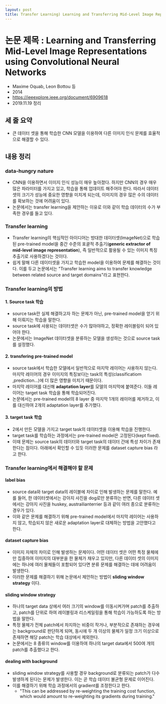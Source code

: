 ```yaml
---
layout: post
title: Transfer Learning) Learning and Transferring Mid-Level Image Representations using Convolutional Neural Networks
---
```


# 논문 제목 : Learning and Transferring Mid-Level Image Representations using Convolutional Neural Networks

- Maxime Oquab, Leon Bottou 등
- 2014
- <https://ieeexplore.ieee.org/document/6909618>
- 2019.11.19 정리

## 세 줄 요약

- 큰 데이터 셋을 통해 학습한 CNN 모델을 이용하여 다른 이미지 인식 문제를 효율적으로 해결할 수 있다.

## 내용 정리

### data-hungry nature

- CNN을 이용하면서 이미지 인식 성능이 매우 높아졌다. 하지만 CNN의 경우 매우 많은 파라미터를 가지고 있고, 학습을 통해 업데이트 해주어야 한다. 따라서 데이터 셋의 크기가 성능에 중요한 영향을 미치게 되는데, 이미지의 경우 많은 수의 데이터를 확보하는 것에 어려움이 있다.
- 논문에서는 transfer learning을 제안하는 이유로 이와 같이 학습 데이터의 수가 부족한 경우를 들고 있다.

### Transfer learning

- Transfer learning의 핵심적인 아이디어는 방대한 데이터셋(ImageNet)으로 학습된 pre-trained model을 중간 수준의 포괄적 추출기(**generic extractor of mid-level image representation**), 즉 일반적으로 활용될 수 있는 이미지 특징 추출기로 사용하겠다는 것이다.
- 쉽게 말해 다른 데이터셋을 가지고 학습한 model을 이용하여 문제를 해결하는 것이다. 이를 두고 논문에서는 "Transfer learning aims to transfer knowledge between related source and target domains"라고 표현한다.

### Transfer learning의 방법

#### 1. Source task 학습

- source task란 실제 해결하고자 하는 문제가 아닌, pre-trained model을 얻기 위해 이뤄지는 학습을 말한다.
- source task에 사용되는 데이터셋은 수가 많아야하고, 정확한 레이블링이 되어 있어야 한다.
- 논문에서는 ImageNet 데이터셋을 분류하는 모델을 생성하는 것으로 source task를 설정했다.

#### 2. transfering pre-trained model

- source task에서 학습한 모델에서 일반적으로 마지막 레이어는 사용하지 않는다. 마지막 레이어의 경우 이미지의 특징보다는 task의 특성(classificatiom ,prediction...)에 더 많은 영향을 미치기 때문이다.
- 마지막 레이어를 대신해 **adaptation layer**를 모델의 마지막에 붙여준다. 이들 레이어는 target task 학습을 통해 학습되어진다.
- 논문에서는 pre-trained model의 8 layer 중 마지막 1개의 레이어를 제거하고, 이를 대신하여 2개의 adaptation layer를 추가했다.

#### 3. target task 학습

- 2에서 만든 모델을 가지고 target task의 데이터셋을 이용해 학습을 진행한다.
- target task를 학습하는 과정에서는 pre-trained model은 고정된다(kept fixed).
- 이때 문제는 source task의 데이터와 target task의 데이터 간에 특성 차이가 존재한다는 점이다. 아래에서 확인할 수 있듯 이러한 문제를 dataset capture bias 라고 한다.

### Transfer learning에서 해결해야 할 문제

#### label bias

- source data와 target data의 레이블에 차이로 인해 발생하는 문제를 말한다. 예를 들어, 한 데이터셋에서는 강아지 사진을 dog로만 분류하는 반면, 다른 데이터 셋에서는 강아지 사진을 huskey, austrailianterrier 등과 같이 여러 종으로 분류하는 경우가 있다.
- 이와 같은 문제를 해결하기 위해 pre-trained model에서 마지막 레이어는 사용하지 않고, 학습되지 않은 새로운 adaptation layer로 대체하는 방법을 고안했다고 한다.

#### dataset capture bias

- 이미지 자체의 차이로 인해 발생하는 문제이다. 어떤 데이터 셋은 어떤 특정 물체에만 집중하여 이미지의 대부분을 한 물체가 채우고 있지만, 다른 데이터 셋의 이미지에는 하나에 여러 물체들이 포함되어 있다면 분류 문제를 해결하는 데에 어려움이 발생한다.
- 이러한 문제를 해결하기 위해 논문에서 제안하는 방법이 **sliding window strategy** 이다.

#### sliding window strategy

- 하나의 target data 상에서 여러 크기의 window를 이동시켜가며 patch를 추출하고, patch를 단위로 하여 레이블링과 리스케일링을 통해 학습이 가능하도록 하는 방법을 말한다.
- 특정 물체가 전체 patch에서 차지하는 비중이 작거나, 부분적으로 존재하는 경우에는 background로 판단하게 되며, 동시에 두 개 이상의 물체가 일정 크기 이상으로 존재하면 해당 patch는 학습 대상에서 제외한다. 
- 논문에서는 8 종류의 window를 이용하여 하나의 target data에서 500여 개의 patch를 추출했다고 한다.

#### dealing with background

- sliding window strategy를 사용할 경우 background로 분류되는 patch가 다수 발생하게 된다는 문제가 발생한다. 이는 곧 학습 데이터 불균형 문제로 이어진다.
- 이를 해결하기 위해 학습 과정에서의 gradient를 조정한다고 한다.
  - "This can be addressed by re-weighting the training cost function, which would amount to re-weighting its gradients during training."
